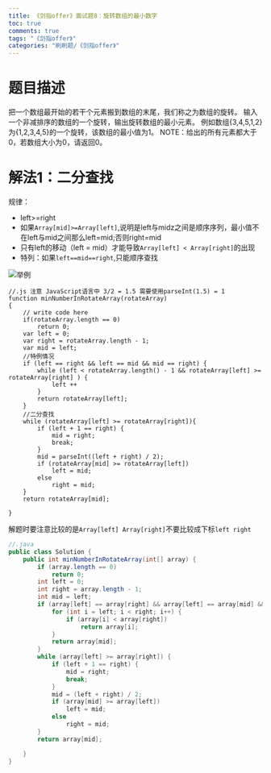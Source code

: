 ```yaml
---
title: 《剑指offer》面试题8：旋转数组的最小数字
toc: true
comments: true
tags: "《剑指offer》"
categories: "刷刷题/《剑指offer》"
---
```



# 题目描述

把一个数组最开始的若干个元素搬到数组的末尾，我们称之为数组的旋转。 输入一个非减排序的数组的一个旋转，输出旋转数组的最小元素。 例如数组{3,4,5,1,2}为{1,2,3,4,5}的一个旋转，该数组的最小值为1。 NOTE：给出的所有元素都大于0，若数组大小为0，请返回0。

# 解法1：二分查找

规律：
- left>=right
- 如果`Array[mid]>=Array[left]`,说明是left与midz之间是顺序序列，最小值不在left与mid之间那么left=mid;否则right=mid
- 只有left的移动（left = mid）才能导致`Array[left] < Array[right]`的出现
- 特列：如果`left==mid==right`,只能顺序查找

![举例](https://note.youdao.com/yws/public/resource/03dfd851f24b216e58d1d651eff575ae/xmlnote/8C618984A27D41E880A46BCCF450BD60/4811)

```
//.js 注意 JavaScript语言中 3/2 = 1.5 需要使用parseInt(1.5) = 1
function minNumberInRotateArray(rotateArray)
{
    // write code here
    if(rotateArray.length == 0)
        return 0;
    var left = 0;
    var right = rotateArray.length - 1;
    var mid = left;
    //特例情况
    if (left == right && left == mid && mid == right) {
        while (left < rotateArray.length() - 1 && rotateArray[left] >= rotateArray[right] ) {
            left ++
        }
        return rotateArray[left];
    }
    //二分查找
    while (rotateArray[left] >= rotateArray[right]){
        if (left + 1 == right) {
            mid = right;
            break;
        }
        mid = parseInt((left + right) / 2);
        if (rotateArray[mid] >= rotateArray[left]) 
            left = mid;
        else 
            right = mid;
    }
    return rotateArray[mid];
    
}

```
解题时要注意比较的是`Array[left] Array[right]`不要比较成下标`left right`

```java
//.java
public class Solution {
    public int minNumberInRotateArray(int[] array) {
        if (array.length == 0)
            return 0;
        int left = 0;
        int right = array.length - 1;
        int mid = left;
        if (array[left] == array[right] && array[left] == array[mid] && array[right] == array[mid]) {
            for (int i = left; i < right; i++) {
                if (array[i] < array[right])
                    return array[i];
            }
            return array[mid];
        }
        while (array[left] >= array[right]) {
            if (left + 1 == right) {
                mid = right;
                break;
            }
            mid = (left + right) / 2;
            if (array[mid] >= array[left])
                left = mid;
            else
                right = mid;
        }
        return array[mid];

    }
}
```